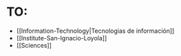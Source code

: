 # TO:

- [[Information-Technology|Tecnologias de información]]
- [[Institute-San-Ignacio-Loyola]]
- [[Sciences]]